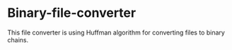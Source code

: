 # Binary-file-converter
This file converter is using Huffman algorithm for converting files to binary chains.
